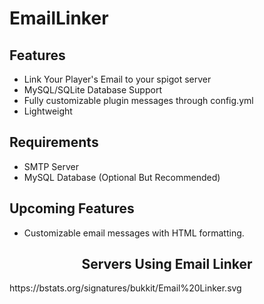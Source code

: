 # EmailLinker

## Features
* Link Your Player's Email to your spigot server
* MySQL/SQLite Database Support
* Fully customizable plugin messages through config.yml
* Lightweight

## Requirements
* SMTP Server
* MySQL Database (Optional But Recommended)

## Upcoming Features
* Customizable email messages with HTML formatting.

<h2 align="center">Servers Using Email Linker</h2>
https://bstats.org/signatures/bukkit/Email%20Linker.svg





